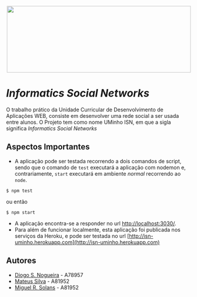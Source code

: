 <p align="center">
   <img width="500" height="181" src="https://i.imgur.com/ep8vATO.png">
</p>

# _Informatics Social Networks_

O trabalho prático da Unidade Curricular de Desenvolvimento de Aplicações WEB, consiste em desenvolver uma rede social a ser usada entre alunos. O Projeto tem como nome UMinho ISN, em que a sigla significa _Informatics Social Networks_

## Aspectos Importantes

- A aplicação pode ser testada recorrendo a dois comandos de script, sendo que o comando de `test` executará a aplicação com nodemon e, contrariamente, `start` executará em ambiente *normal* recorrendo ao `node`.

```
$ npm test
```

ou então

```
$ npm start
```

- A aplicação encontra-se a responder no url [http://localhost:3030/](https://localhost:3030).
- Para além de funcionar localmente, esta aplicação foi publicada nos serviços da Heroku, e pode ser testada no url [http://isn-uminho.herokuapp.com](http://isn-uminho.herokuapp.com)


## Autores

* [Diogo S. Nogueira](https://github.com/diogoesnog) - A78957
* [Mateus Silva](https://github.com/diogoesnog) - A81952
* [Miguel R. Solans](https://github.com/diogoesnog) - A81952
